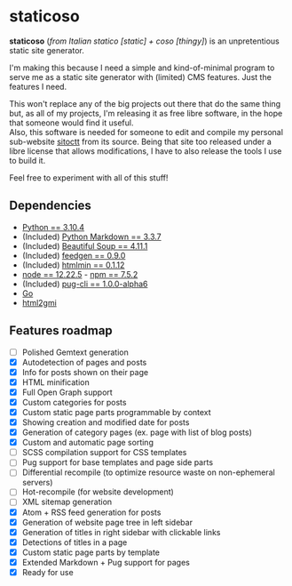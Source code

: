 # staticoso

**staticoso** (_from Italian statico [static] + coso [thingy]_) is an unpretentious static site generator.

I'm making this because I need a simple and kind-of-minimal program to serve me as a static site generator with (limited) CMS features. Just the features I need.

This won't replace any of the big projects out there that do the same thing but, as all of my projects, I'm releasing it as free libre software, in the hope that someone would find it useful.  
Also, this software is needed for someone to edit and compile my personal sub-website [sitoctt](https://gitlab.com/octtspacc/sitoctt) from its source. Being that site too released under a libre license that allows modifications, I have to also release the tools I use to build it.

Feel free to experiment with all of this stuff!

## Dependencies
- [Python == 3.10.4](https://python.org)
- (Included) [Python Markdown == 3.3.7](https://pypi.org/project/Markdown)
- (Included) [Beautiful Soup == 4.11.1](https://pypi.org/project/beautifulsoup4)
- (Included) [feedgen == 0.9.0](https://pypi.org/project/feedgen)
- (Included) [htmlmin == 0.1.12](https://pypi.org/project/htmlmin)
- [node == 12.22.5](https://nodejs.org) - [npm == 7.5.2](https://www.npmjs.com)
- (Included) [pug-cli == 1.0.0-alpha6](https://npmjs.com/package/pug-cli)
- [Go](https://go.dev)
- [html2gmi](https://github.com/LukeEmmet/html2gmi)

## Features roadmap
- [ ] Polished Gemtext generation
- [x] Autodetection of pages and posts
- [x] Info for posts shown on their page
- [x] HTML minification
- [x] Full Open Graph support
- [x] Custom categories for posts
- [x] Custom static page parts programmable by context
- [x] Showing creation and modified date for posts
- [x] Generation of category pages (ex. page with list of blog posts)
- [x] Custom and automatic page sorting
- [ ] SCSS compilation support for CSS templates
- [ ] Pug support for base templates and page side parts
- [ ] Differential recompile (to optimize resource waste on non-ephemeral servers)
- [ ] Hot-recompile (for website development)
- [ ] XML sitemap generation
- [x] Atom + RSS feed generation for posts
- [x] Generation of website page tree in left sidebar
- [x] Generation of titles in right sidebar with clickable links
- [x] Detections of titles in a page
- [x] Custom static page parts by template
- [x] Extended Markdown + Pug support for pages
- [x] Ready for use
